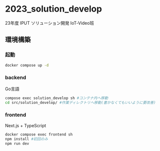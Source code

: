 # 2023_solution_develop
23年度 IPUT ソリューション開発 IoT‐Video班

## 環境構築

### 起動
```bash
docker compose up -d
```

### backend
Go言語
```bash
compose exec solution_develop sh #コンテナ内へ移動
cd src/solution_develop/ #作業ディレクトリへ移動(書かなくてもいいように要改善)
```

### frontend
Next.js + TypeScript
```bash
docker compose exec frontend sh
npm install #初回のみ
npm run dev
```
 
